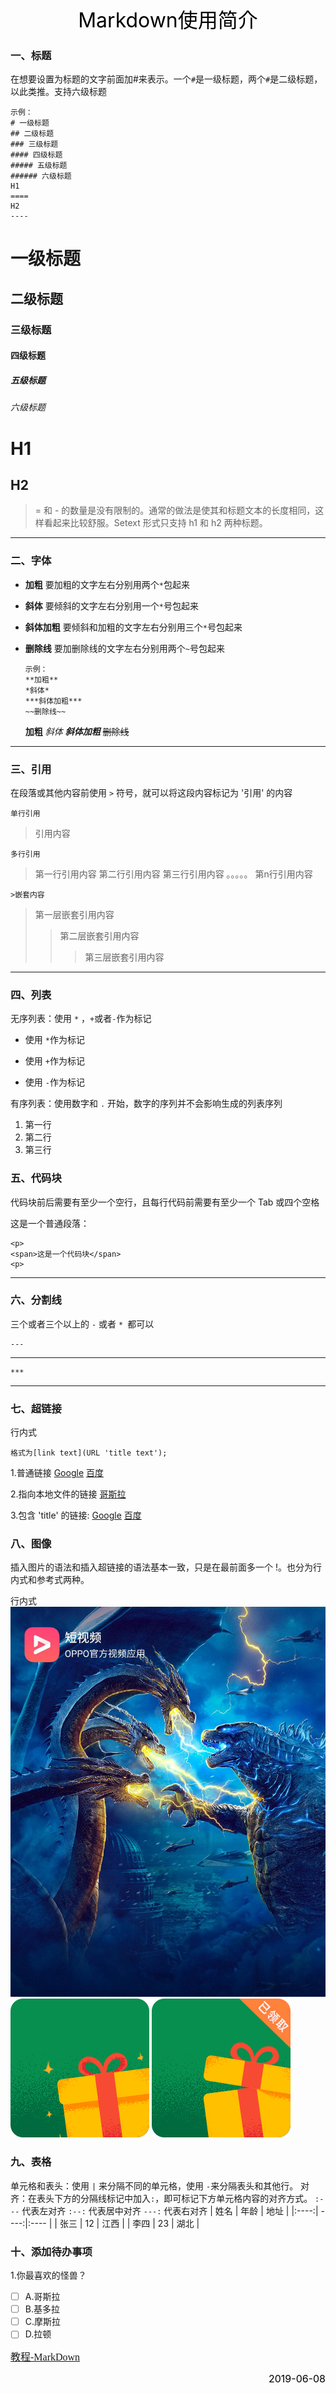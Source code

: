 <center><font size=6 color=black>Markdown使用简介</font></center>

### 一、标题
在想要设置为标题的文字前面加#来表示。一个`#`是一级标题，两个`#`是二级标题，以此类推。支持六级标题
    
    示例：
    # 一级标题
    ## 二级标题
    ### 三级标题
    #### 四级标题
    ##### 五级标题
    ###### 六级标题
    H1
    ====
    H2
    ----

# 一级标题
## 二级标题
### 三级标题
#### 四级标题
##### 五级标题
###### 六级标题
H1
====
H2
----
> = 和 - 的数量是没有限制的。通常的做法是使其和标题文本的长度相同，这样看起来比较舒服。Setext 形式只支持 h1 和 h2 两种标题。
---
### 二、字体
* **加粗**
  要加粗的文字左右分别用两个`*`包起来  
* **斜体**
  要倾斜的文字左右分别用一个`*`号包起来
* **斜体加粗**
  要倾斜和加粗的文字左右分别用三个`*`号包起来
* **删除线**
  要加删除线的文字左右分别用两个`~`号包起来

      示例：
      **加粗**
      *斜体*
      ***斜体加粗***
      ~~删除线~~
    **加粗**
    *斜体*
    ***斜体加粗***
    ~~删除线~~
---
### 三、引用
在段落或其他内容前使用 `>` 符号，就可以将这段内容标记为 '引用' 的内容
      
    单行引用
>引用内容

    多行引用

>第一行引用内容
第二行引用内容
第三行引用内容
。。。。。
第n行引用内容

    >嵌套内容

>第一层嵌套引用内容
>>第二层嵌套引用内容
>>>第三层嵌套引用内容
---
### 四、列表
无序列表：使用 `*` ，`+`或者`-`作为标记
* 使用 `*`作为标记
+ 使用 `+`作为标记
- 使用 `-`作为标记

有序列表：使用数字和 `.` 开始，数字的序列并不会影响生成的列表序列
1. 第一行
2. 第二行
3. 第三行
### 五、代码块
代码块前后需要有至少一个空行，且每行代码前需要有至少一个 Tab 或四个空格

这是一个普通段落：

    <p>
    <span>这是一个代码块</span>
    <p>
---    
### 六、分割线

三个或者三个以上的 `-` 或者 `* `都可以
    
    ---
---
    ***
***
### 七、超链接
行内式

    格式为[link text](URL 'title text');
1.普通链接
[Google](http://www.google.com/)
[百度](https://www.baidu.com/)

2.指向本地文件的链接
[哥斯拉](1.jpg)

3.包含 'title' 的链接:
[Google](http://www.google.com/ "Google")
[百度](https://www.baidu.com/ "百度")

### 八、图像
插入图片的语法和插入超链接的语法基本一致，只是在最前面多一个 !。也分为行内式和参考式两种。

行内式
![哥斯拉](../assets/img/1.jpg "哥斯拉2：怪兽之王")
![拆礼盒](../assets/img/2.png "未拆开")  ![拆礼盒](../assets/img/3.png "已拆开")

### 九、表格
单元格和表头：使用 `|` 来分隔不同的单元格，使用 `-`来分隔表头和其他行。
对齐：在表头下方的分隔线标记中加入`:`，即可标记下方单元格内容的对齐方式。
`:---` 代表左对齐
`:--:` 代表居中对齐
`---:` 代表右对齐
| 姓名  |  年龄 |  地址 |
|:----:| ----:|:---- |
| 张三  |  12  | 江西  |
| 李四  |  23  | 湖北  |

### 十、添加待办事项
1.你最喜欢的怪兽？
* [ ] A.哥斯拉  
* [ ] B.基多拉
* [ ] C.摩斯拉
* [ ] D.拉顿

<font color=blue size=3 face='宋体'>[教程-MarkDown](http://www.markdown.cn/)</font>
<p align="right"><font size=3 color=black>2019-06-08</font></p>